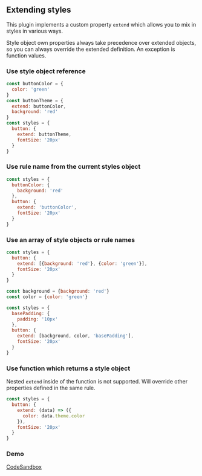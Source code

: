 ## Extending styles

This plugin implements a custom property `extend` which allows you to mix in styles in various ways.

Style object own properties always take precedence over extended objects, so you can always override the extended definition. An exception is function values.

### Use style object reference

```javascript
const buttonColor = {
  color: 'green'
}
const buttonTheme = {
  extend: buttonColor,
  background: 'red'
}
const styles = {
  button: {
    extend: buttonTheme,
    fontSize: '20px'
  }
}
```

### Use rule name from the current styles object

```javascript
const styles = {
  buttonColor: {
    background: 'red'
  },
  button: {
    extend: 'buttonColor',
    fontSize: '20px'
  }
}
```

### Use an array of style objects or rule names

```javascript
const styles = {
  button: {
    extend: [{background: 'red'}, {color: 'green'}],
    fontSize: '20px'
  }
}
```

```javascript
const background = {background: 'red'}
const color = {color: 'green'}

const styles = {
  basePadding: {
    padding: '10px'
  },
  button: {
    extend: [background, color, 'basePadding'],
    fontSize: '20px'
  }
}
```

### Use function which returns a style object

Nested `extend` inside of the function is not supported. Will override other properties defined in the same rule.

```javascript
const styles = {
  button: {
    extend: (data) => ({
      color: data.theme.color
    }),
    fontSize: '20px'
  }
}
```

### Demo

[CodeSandbox](//codesandbox.io/s/github/cssinjs/jss/tree/master/examples/plugins/jss-plugin-extend?fontsize=14)
